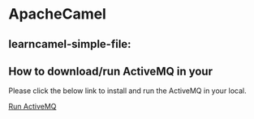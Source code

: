 # ApacheCamel

## **learncamel-simple-file:**

## How to download/run ActiveMQ in your

Please click the below link to install and run the ActiveMQ in your local.  

[Run ActiveMQ](https://github.com/dilipSundar/TeachApacheCamel/blob/master/How-to-download:run-activemq.md)
